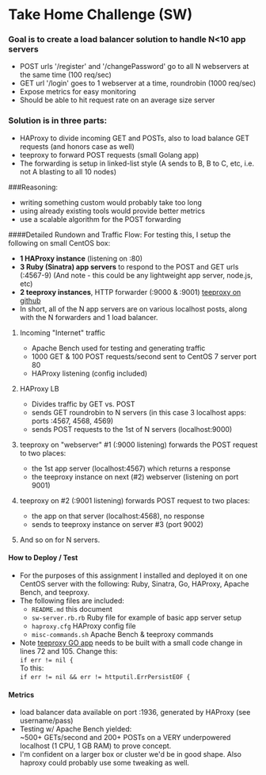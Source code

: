 # Take Home Challenge (SW)

### Goal is to create a load balancer solution to handle N<10 app servers
* POST urls '/register' and '/changePassword' go to all N webservers at the same time (100 req/sec)
* GET url '/login' goes to 1 webserver at a time, roundrobin (1000 req/sec)
* Expose metrics for easy monitoring
* Should be able to hit request rate on an average size server

### Solution is in three parts:
* HAProxy to divide incoming GET and POSTs, also to load balance GET requests (and honors case as well)
* teeproxy to forward POST requests (small Golang app)
* The forwarding is setup in linked-list style (A sends to B, B to C, etc, i.e. not A blasting to all 10 nodes)

###Reasoning: 
* writing something custom would probably take too long
* using already existing tools would provide better metrics
* use a scalable algorithm for the POST forwarding

####Detailed Rundown and Traffic Flow:
For testing this, I setup the following on small CentOS box: <br>
* **1 HAProxy instance** (listening on :80) <br>
* **3 Ruby (Sinatra) app servers** to respond to the POST and GET urls (:4567-9) (And note - this could be any lightweight app server, node.js, etc) <br>
* **2 teeproxy instances**, HTTP forwarder (:9000 & :9001) [teeproxy on github](https://github.com/chrislusf/teeproxy) <br>
* In short, all of the N app servers are on various localhost posts, along with the N forwarders and 1 load balancer.

1. Incoming "Internet" traffic
	* Apache Bench used for testing and generating traffic
	* 1000 GET & 100 POST requests/second sent to CentOS 7 server port 80
	* HAProxy listening (config included)

2. HAProxy LB
	* Divides traffic by GET vs. POST
	* sends GET roundrobin to N servers (in this case 3 localhost apps: ports :4567, 4568, 4569)
	* sends POST requests to the 1st of N servers (localhost:9000)

3. teeproxy on "webserver" #1 (:9000 listening) forwards the POST request to two places:
	* the 1st app server (localhost:4567) which returns a response
	* the teeproxy instance on next (#2) webserver (listening on port 9001)

4. teeproxy on #2 (:9001 listening) forwards POST request to two places:
	* the app on that server (localhost:4568), no response
	* sends to teeproxy instance on server #3 (port 9002)

5. And so on for N servers.

#### How to Deploy / Test

* For the purposes of this assignment I installed and deployed it on one CentOS server with the following: Ruby, Sinatra, Go, HAProxy, Apache Bench, and teeproxy.
* The following files are included:
	* `README.md` this document
	* `sw-server.rb.rb` Ruby file for example of basic app server setup
	* `haproxy.cfg` HAProxy config file
	* `misc-commands.sh` Apache Bench & teeproxy commands
* Note [teeproxy GO app](https://github.com/chrislusf/teeproxy) needs to be built with a small code change in lines 72 and 105.  Change this: <br>
`if err != nil { ` <br>
To this: <br>
 `if err != nil && err != httputil.ErrPersistEOF {`

#### Metrics
* load balancer data available on port :1936, generated by HAProxy (see username/pass)
* Testing w/ Apache Bench yielded: <br> ~500+ GETs/second and 200+ POSTs on a VERY underpowered localhost (1 CPU, 1 GB RAM) to prove concept.
* I'm confident on a larger box or cluster we'd be in good shape.  Also haproxy could probably use some tweaking as well.
